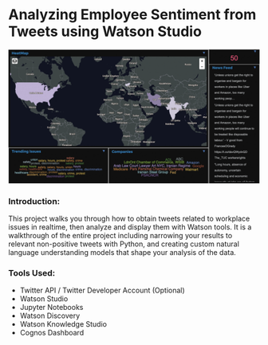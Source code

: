 # Analyzing Employee Sentiment from Tweets using Watson Studio

![Alt Text: an image of the project visualization in cognos](./images/animation.gif)

### Introduction:
This project walks you through how to obtain tweets related to workplace issues in realtime, then analyze and display them with Watson tools. It is a walkthrough of the entire project including narrowing your results to relevant non-positive tweets with Python, and creating custom natural language understanding models that shape your analysis of the data.

### Tools Used:
- Twitter API / Twitter Developer Account (Optional)
- Watson Studio
- Jupyter Notebooks
- Watson Discovery
- Watson Knowledge Studio
- Cognos Dashboard

